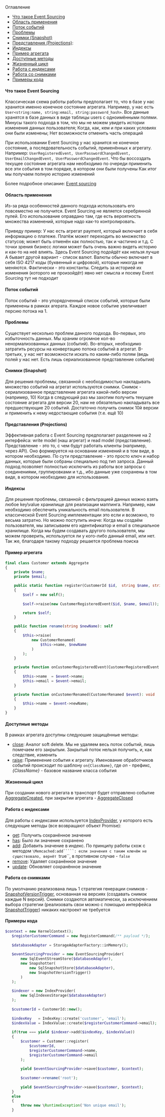 Оглавление
* [Что такое Event Sourcing](https://github.com/mmasiukevich/service-bus/blob/develop/doc/event_sourcing.md#%D0%A7%D1%82%D0%BE-%D1%82%D0%B0%D0%BA%D0%BE%D0%B5-event-sourcing)
* [Область применения](https://github.com/mmasiukevich/service-bus/blob/develop/doc/event_sourcing.md#%D0%9E%D0%B1%D0%BB%D0%B0%D1%81%D1%82%D1%8C-%D0%BF%D1%80%D0%B8%D0%BC%D0%B5%D0%BD%D0%B5%D0%BD%D0%B8%D1%8F)
* [Поток событий](https://github.com/mmasiukevich/service-bus/blob/develop/doc/event_sourcing.md#%D0%9F%D0%BE%D1%82%D0%BE%D0%BA-%D1%81%D0%BE%D0%B1%D1%8B%D1%82%D0%B8%D0%B9)
* [Проблемы](https://github.com/mmasiukevich/service-bus/blob/develop/doc/event_sourcing.md#%D0%9F%D1%80%D0%BE%D0%B1%D0%BB%D0%B5%D0%BC%D1%8B)
* [Снимки (Snapshot)](https://github.com/mmasiukevich/service-bus/blob/develop/doc/event_sourcing.md#%D0%A1%D0%BD%D0%B8%D0%BC%D0%BA%D0%B8-snapshot)
* [Представления (Projections)](): 
* [Индексы](https://github.com/mmasiukevich/service-bus/blob/develop/doc/event_sourcing.md#%D0%98%D0%BD%D0%B4%D0%B5%D0%BA%D1%81%D1%8B)
* [Пример агрегата](https://github.com/mmasiukevich/service-bus/blob/develop/doc/event_sourcing.md#%D0%9F%D1%80%D0%B8%D0%BC%D0%B5%D1%80-%D0%B0%D0%B3%D1%80%D0%B5%D0%B3%D0%B0%D1%82%D0%B0)
* [Доступные методы](https://github.com/mmasiukevich/service-bus/blob/develop/doc/event_sourcing.md#%D0%94%D0%BE%D1%81%D1%82%D1%83%D0%BF%D0%BD%D1%8B%D0%B5-%D0%BC%D0%B5%D1%82%D0%BE%D0%B4%D1%8B)
* [Жизненный цикл](https://github.com/mmasiukevich/service-bus/blob/develop/doc/event_sourcing.md#%D0%96%D0%B8%D0%B7%D0%BD%D0%B5%D0%BD%D0%BD%D1%8B%D0%B9-%D1%86%D0%B8%D0%BA%D0%BB)
* [Работа с индексами](https://github.com/mmasiukevich/service-bus/blob/develop/doc/event_sourcing.md#%D0%A0%D0%B0%D0%B1%D0%BE%D1%82%D0%B0-%D1%81-%D0%B8%D0%BD%D0%B4%D0%B5%D0%BA%D1%81%D0%B0%D0%BC%D0%B8)
* [Работа со снимками](https://github.com/mmasiukevich/service-bus/blob/develop/doc/event_sourcing.md#%D0%A0%D0%B0%D0%B1%D0%BE%D1%82%D0%B0-%D1%81%D0%BE-%D1%81%D0%BD%D0%B8%D0%BC%D0%BA%D0%B0%D0%BC%D0%B8)
* [Примеры кода](https://github.com/mmasiukevich/service-bus/blob/develop/doc/event_sourcing.md#%D0%9F%D1%80%D0%B8%D0%BC%D0%B5%D1%80%D1%8B-%D0%BA%D0%BE%D0%B4%D0%B0)

#### Что такое Event Sourcing
Классическая схема работы работы предполагает то, что в базе у нас хранится именно конечное состояние агрегата.
Например, у нас есть ```User<string:name, string:email, string:password_hash>```. Все данные хранятся в базе данных в виде таблицы users с одноимёнными полями.
Минусы такого подхода в том, что мы не можем увидеть истории изменения данных пользователя; Когда, как, кем и при каких условиях они были изменены; Нет возможности отменить часть операций 

При использовании Event Sourcing у нас хранится не конечное состояние, а последовательность событий, применённых к агрегату.
Например: ```UserRegisteredEvent, UserPasswordChangedEvent, UserEmailChangedEvent, UserPasswordChangedEvent```. Что бы воссоздать текущее состояние агрегата нам необходимо по очереди применить все эти события в том порядке, в котором они были получены
Как итог мы получаем полную историю изменений

Более подробное описание: [Event sourcing](https://microservices.io/patterns/data/event-sourcing.html)

#### Область применения
Из-за ряда особенностей данного подхода использовать его повсеместно не получится. Event Sourcing не является серебрянной пулей.
Его использование оправдано там, где есть вероятность множества изменений, которые надо как-то контролировать. 

Приведу пример:
У нас есть агрегат payment, который включает в себя информацию о платеже. Платёж может переходить во множество статусов; может быть отменён как полностью, так и частично и т.д. С точки зрения бизнесс логики может быть очень важно видеть историю и как-то на неё влиять. Здесь Event Sourcing подойдёт как нельзя лучше
А бывает другой вариант - список валют. Валюты обычно включает в себя ISO 4217 коды (буквенный и цифровой), которые никогда не меняются. Фактически - это константы. Следить за историей их изменения (которого не произойдёт) явно нет смысла и посему Event Sourcing тут не подходит

#### Поток событий
Поток событий - это упорядоченный список событий, которые были применены в рамках агерата.
Каждое новое событие увеличивает персию потока на 1.

#### Проблемы
Существует несколько проблем данного подхода.
Во-первых, это избыточность данных. Мы храним огромное кол-во ненормализованных данных (событий).
Во-вторых, необходимо затратить ресурсы на конвертацию потока событий в агрегат. 
В-третьих, у нас нет возможности искать по каким-либо полям (ведь полей у нас нет. Есть лишь сериализованное представление события)

#### Снимки (Snapshot)
Для решения проблемы, связанной с необходимостью накладывать множество событий на агрегат используются снимки.
Снимок - сериализованное представление агрегата какой-либо версии (например, 10)
Когда в следующий раз мы захотим получить текущее состояние агрегата для версии 20, нам не обязательно накладывать все предшествующие 20 событий. Достаточно получить снимок 10й версии и применить к нему недостающие события (т.е. ещё 10)

#### Представления (Projections)
Эффективная работа с Event Sourcing предполагает разделение на 2 интерфейса: write model (наш агрегат) и read model (представление). 
Представление - это то, с чем будут работать клиенты (например, через API). Оно формируется на основании изменений и в том виде, в котором необходимо. По сути представление - это просто ключ и набор данных, которые были собраны специально под тип запроса.
Данный подход позволяет полностью исключить из работы все запросы с соединениями, группировками и т.д., ибо данные уже сохранены в том виде, в котором необходимо для использования.

#### Индексы
Для решения проблемы, связанной с фильтрацией данных можно взять любое key\value хранилище для реализации маппинга.
Например, нам необходимо обеспечить уникальность email пользователя. 
В классической Event Sourcing имплементации это если и возможно, то весьма затратно. Но можно поступить иначе:
Когда мы создаём пользователя, мы записываем его идентификатор и email в специальное хранилище. Когда мы будем создавать другого пользователя, мы можем проверить, используется ли у кого-либо данный email, или нет.
Так же, благодаря такому подходу решается проблема поиска

#### Пример агрегата
```php
final class Customer extends Aggregate
{
    private $name;
    private $email;

    public static function register(CustomerId $id,  string $name, string $email): self
    {
        $self = new self();
        
        $self->raise(new CustomerRegisteredEvent($id, $name, $email));

        return $self;
    }

    public function rename(string $newName): self
    {
        $this->raise(
            new CustomerRenamed(
                $this->name, $newName
            )
        );
    }

    private function onCustomerRegisteredEvent(CustomerRegisteredEvent $event): void
    {
        $this->name  = $event->name;
        $this->email = $event->email;
    }

    private function onCustomerRenamed(CustomerRenamed $event): void
    {
        $this->name = $event->newName;
    }
}
```
#### Доступные методы
В рамках агрегата доступны следуюшие защищённые методы:
* [close](https://github.com/mmasiukevich/service-bus/blob/master/src/EventSourcing/Aggregate.php#L137): Аналог soft delete. Мы не удаляем весь поток событий, лишь помечаем его закрытым. Закрытый поток нельзя получить, и, как следствие, изменить
* [raise](https://github.com/mmasiukevich/service-bus/blob/master/src/EventSourcing/Aggregate.php#L107): Применение события к агрегату. Именование обработчиков событий происходит по шаблону ```on{ClassName}```, где *on* - префикс, *{ClassName}* - базовое название класса события 

#### Жизненный цикл
При создании нового агрегата в транспорт будет отправлено событие [AggregateCreated](https://github.com/mmasiukevich/service-bus/blob/master/src/EventSourcing/Contract/AggregateCreated.php), при закрытии агрегата - [AggregateClosed](https://github.com/mmasiukevich/service-bus/blob/master/src/EventSourcing/Contract/AggregateClosed.php)

#### Работа с индексами
Для работы с индексами используется [IndexProvider](https://github.com/mmasiukevich/service-bus/blob/master/src/IndexProvider.php), у которого есть следующие методы (все возвращают объект Promise):
* [get](https://github.com/mmasiukevich/service-bus/blob/master/src/IndexProvider.php#L51): Получить сохранённое значение
* [has](https://github.com/mmasiukevich/service-bus/blob/master/src/IndexProvider.php#L85): Было ли значение сохранено
* [add](https://github.com/mmasiukevich/service-bus/blob/master/src/IndexProvider.php#L122): Добавить значение в индекс. По принципу работы схож с методом ```\Memcached:add`````: если значения с таким ключём не существовало, вернёт ```true``, в противном случае - ```false```
* [remove](https://github.com/mmasiukevich/service-bus/blob/master/src/IndexProvider.php#L160): Удаляет сохранённое значение
* [update](https://github.com/mmasiukevich/service-bus/blob/master/src/IndexProvider.php#L177): Обновляет сохранённое значение

#### Работа со снимками
По умолчанию реализована лишь 1 стратегия генерации снимков - [SnapshotVersionTrigger](https://github.com/mmasiukevich/service-bus/blob/master/src/EventSourcingSnapshots/Trigger/SnapshotVersionTrigger.php), основанная на версиях (создавать снимок каждые N версий). Снимки создаются автоматически, за исключением выбора стратегии (реализовать свои можно с помощью интерфейса [SnapshotTrigger](https://github.com/mmasiukevich/service-bus/blob/master/src/EventSourcingSnapshots/Trigger/SnapshotTrigger.php)) никаких настроект не требуется

#### Примеры кода
```php
$context = new KernelContext();
   $registerCustomerCommand = new RegisterCommand(/** payload */);
   
   $databaseAdapter = StorageAdapterFactory::inMemory();
   
   $eventSourcingProvider = new EventSourcingProvider(
       new SqlEventStreamStore($databaseAdapter),
       new Snapshotter(
           new SqlSnapshotStore($databaseAdapter),
           new SnapshotVersionTrigger()
       )
   );
   
   $indexer = new IndexProvider(
       new SqlIndexesStorage($databaseAdapter)
   );
   
   $customerId = CustomerId::new();
   
   $indexKey   = IndexKey::create('customer', 'email');
   $indexValue = IndexValue::create($registerCustomerCommand->email);
   
   if(true === yield $indexer->add($indexKey, $indexValue))
   {
       $customer = Customer::register(
           $customerId,
           $registerCustomerCommand->name,
           $registerCustomerCommand->email
       );
   
       yield $eventSourcingProvider->save($customer, $context);
   
       $customer->rename('root');
   
       yield $eventSourcingProvider->save($customer, $context);
   }
   else
   {
       throw new \RuntimeException('Non unique email');
   }
```